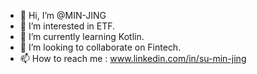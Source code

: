 - 👋 Hi, I’m @MIN-JING
- 👀 I’m interested in ETF.
- 🌱 I’m currently learning Kotlin.
- 💞️ I’m looking to collaborate on Fintech.
- 📫 How to reach me : www.linkedin.com/in/su-min-jing
